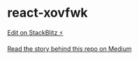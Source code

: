 # react-xovfwk

[Edit on StackBlitz ⚡️](https://stackblitz.com/edit/react-xovfwk)

[Read the story behind this repo on Medium](https://medium.com/@hristo.peychev.enev/simple-guide-for-layouts-in-react-router-e32b26c12cee)